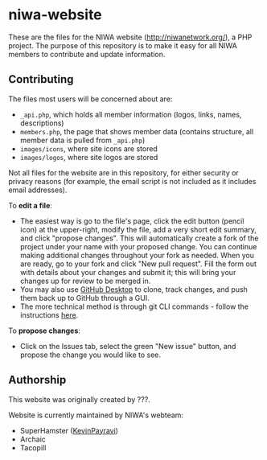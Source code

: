 # niwa-website
These are the files for the NIWA website (http://niwanetwork.org/), a PHP project. The purpose of this repository is to make it easy for all NIWA members to contribute and update information.

## Contributing
The files most users will be concerned about are:
* `_api.php`, which holds all member information (logos, links, names, descriptions)
* `members.php`, the page that shows member data (contains structure, all member data is pulled from `_api.php`)
* `images/icons`, where site icons are stored
* `images/logos`, where site logos are stored

Not all files for the website are in this repository, for either security or privacy reasons (for example, the email script is not included as it includes email addresses).

To **edit a file**:
* The easiest way is go to the file's page, click the edit button (pencil icon) at the upper-right, modify the file, add a very short edit summary, and click "propose changes". This will automatically create a fork of the project under your name with your proposed change. You can continue making additional changes throughout your fork as needed. When you are ready, go to your fork and click "New pull request". Fill the form out with details about your changes and submit it; this will bring your changes up for review to be merged in.
* You may also use [GitHub Desktop](https://desktop.github.com/) to clone, track changes, and push them back up to GitHub through a GUI.
* The more technical method is through git CLI commands - follow the instructions [here](https://www.digitalocean.com/community/tutorials/how-to-create-a-pull-request-on-github).

To **propose changes**:
* Click on the Issues tab, select the green "New issue" button, and propose the change you would like to see.

## Authorship
This website was originally created by ???.

Website is currently maintained by NIWA's webteam:
* SuperHamster ([KevinPayravi](https://github.com/KevinPayravi))
* Archaic
* Tacopill

